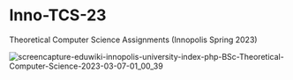 # Inno-TCS-23
Theoretical Computer Science Assignments (Innopolis Spring 2023)

![screencapture-eduwiki-innopolis-university-index-php-BSc-Theoretical-Computer-Science-2023-03-07-01_00_39](https://user-images.githubusercontent.com/66916141/223244756-8ab1f491-fb5e-4f3c-b677-16c846f249e6.png)
